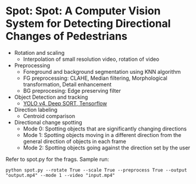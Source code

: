 # Spot: Spot: A Computer Vision System for Detecting Directional Changes of Pedestrians 

- Rotation and scaling
	- Interpolation of small resolution video, rotation of video
- Preprocessing
	- Foreground and background segmentation using KNN algorithm
	- FG preprocessing: CLAHE, Median filtering, Morphological transformation, Detail enhancement
	- BG preprocesing: Edge preserving filter
- Object Detection and tracking
	- [YOLO v4, Deep SORT, Tensorflow](https://github.com/theAIGuysCode/yolov4-deepsort)
- Direction labeling
	- Centroid comparison
- Directional change spotting
	- Mode 0: Spotting objects that are significantly changing directions
	- Mode 1: Spotting objects moving in a different direction from the general direction of objects in each frame
	- Mode 2: Spotting objects going against the direction set by the user

Refer to spot.py for the frags. Sample run:

    python spot.py --rotate True --scale True --preprocess True --output "output.mp4" --mode 1 --video "input.mp4"
